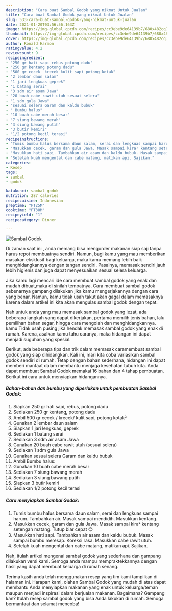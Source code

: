 ```yaml
---
description: "Cara buat Sambal Godok yang nikmat Untuk Jualan"
title: "Cara buat Sambal Godok yang nikmat Untuk Jualan"
slug: 533-cara-buat-sambal-godok-yang-nikmat-untuk-jualan
date: 2021-01-20T03:56:56.163Z
image: https://img-global.cpcdn.com/recipes/cc3ebe9de64139b7/680x482cq70/sambal-godok-foto-resep-utama.jpg
thumbnail: https://img-global.cpcdn.com/recipes/cc3ebe9de64139b7/680x482cq70/sambal-godok-foto-resep-utama.jpg
cover: https://img-global.cpcdn.com/recipes/cc3ebe9de64139b7/680x482cq70/sambal-godok-foto-resep-utama.jpg
author: Ronald Harmon
ratingvalue: 4.2
reviewcount: 9
recipeingredient:
- "250 gr hati sapi rebus potong dadu"
- "250 gr kentang potong dadu"
- "500 gr cecek  krecek kulit sapi potong kotak"
- "2 lembar daun salam"
- "1 jari lengkuas geprek"
- "1 batang serai"
- "3 sdm air asam Jawa"
- "20 buah cabe rawit utuh sesuai selera"
- "1 sdm gula Jawa"
- "sesuai selera Garam dan kaldu bubuk"
- " Bumbu halus"
- "10 buah cabe merah besar"
- "7 siung bawang merah"
- "3 siung bawang putih"
- "3 butir kemiri"
- "1/2 potong kecil terasi"
recipeinstructions:
- "Tumis bumbu halus bersama daun salam, serai dan lengkuas sampai harum. Tambahkan air. Masak sampai mendidih. Masukkan kentang."
- "Masukkan cecek, garam dan gula Jawa. Masak sampai kira² kentang setengah matang. Tutup biar cepat 😊"
- "Masukkan hati sapi. Tambahkan air asam dan kaldu bubuk. Masak sampai bumbu meresap. Koreksi rasa. Masukkan cabe rawit utuh."
- "Setelah kuah mengental dan cabe matang, matikan api. Sajikan."
categories:
- Resep
tags:
- sambal
- godok

katakunci: sambal godok 
nutrition: 287 calories
recipecuisine: Indonesian
preptime: "PT25M"
cooktime: "PT38M"
recipeyield: "1"
recipecategory: Dinner

---
```



![Sambal Godok](https://img-global.cpcdn.com/recipes/cc3ebe9de64139b7/680x482cq70/sambal-godok-foto-resep-utama.jpg)

Di zaman  saat ini , anda memang bisa mengorder makanan siap saji tanpa harus repot membuatnya sendiri. Namun, bagi kamu yang mau memberikan masakan eksklusif bagi keluarga, maka kamu memang lebih baik menghidangkannya dengan tangan sendiri. Pasalnya, memasak sendiri jauh lebih higienis dan juga dapat menyesuaikan sesuai selera keluarga.

Jika kamu lagi mencari ide cara membuat sambal godok yang enak dan mudah dibuat,maka di sinilah tempatnya. Cara membuat sambal godok  sebenarnya gampang dilakukan jika kamu mengerjakannya dengan cara yang benar. Namun, kamu tidak usah takut akan gagal dalam memasaknya 
karena dalam artikel ini kita akan mengulas sambal godok dengan tepat.  



Nah untuk anda yang mau memasak sambal godok yang lezat, ada beberapa langkah yang dapat dikerjakan, pertama memilih jenis bahan, lalu pemilihan bahan segar, hingga cara mengolah dan menghidangkannya. kamu Tidak usah pusing jika hendak memasak sambal godok yang enak di rumah. Karena, asalkan kamu  tahu caranya, maka hidangan ini dapat menjadi suguhan yang spesial.

Berikut, ada beberapa tips dan trik dalam memasak caramembuat sambal godok yang siap dihidangkan. Kali ini, mari kita coba variasikan sambal godok sendiri di rumah. Tetap dengan bahan sederhana, hidangan ini dapat memberi manfaat dalam membantu menjaga kesehatan tubuh kita. Anda dapat membuat Sambal Godok memakai 16 bahan dan 4 tahap pembuatan. Berikut ini cara untuk menyiapkan hidangannya.

<!--inarticleads1-->

##### Bahan-bahan dan bumbu yang diperlukan untuk pembuatan Sambal Godok:

1. Siapkan 250 gr hati sapi, rebus, potong dadu
1. Sediakan 250 gr kentang, potong dadu
1. Ambil 500 gr cecek / krecek/ kulit sapi, potong kotak²
1. Gunakan 2 lembar daun salam
1. Siapkan 1 jari lengkuas, geprek
1. Sediakan 1 batang serai
1. Sediakan 3 sdm air asam Jawa
1. Gunakan 20 buah cabe rawit utuh (sesuai selera)
1. Sediakan 1 sdm gula Jawa
1. Gunakan sesuai selera Garam dan kaldu bubuk
1. Ambil  Bumbu halus:
1. Gunakan 10 buah cabe merah besar
1. Sediakan 7 siung bawang merah
1. Sediakan 3 siung bawang putih
1. Siapkan 3 butir kemiri
1. Sediakan 1/2 potong kecil terasi




<!--inarticleads2-->

##### Cara menyiapkan Sambal Godok:

1. Tumis bumbu halus bersama daun salam, serai dan lengkuas sampai harum. Tambahkan air. Masak sampai mendidih. Masukkan kentang.
1. Masukkan cecek, garam dan gula Jawa. Masak sampai kira² kentang setengah matang. Tutup biar cepat 😊
1. Masukkan hati sapi. Tambahkan air asam dan kaldu bubuk. Masak sampai bumbu meresap. Koreksi rasa. Masukkan cabe rawit utuh.
1. Setelah kuah mengental dan cabe matang, matikan api. Sajikan.




Nah, itulah artikel mengenai  sambal godok  yang sederhana dan gampang dilakukan versi kami. Semoga anda mampu mempraktekkannya dengan hasil yang dapat membuat keluarga di rumah senang. 

Terima kasih anda telah menggunakan resep yang tim kami tampilkan di halaman ini. Harapan kami, olahan  Sambal Godok yang mudah di atas dapat membantu Anda menyiapkan makanan yang enak untuk keluarga/teman maupun menjadi inspirasi dalam berjualan makanan. Bagaimana? Gampang kan? Itulah resep sambal godok yang bisa Anda lakukan di rumah. Semoga bermanfaat dan selamat mencoba!

